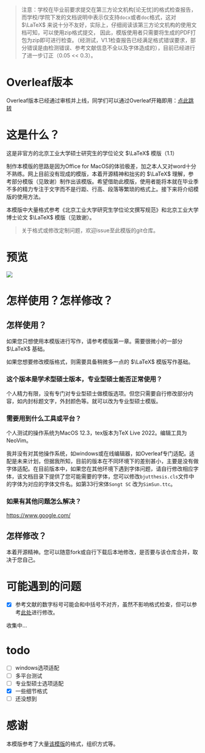 > 注意：学校在毕业前要求提交在第三方论文机构[论无忧]的格式检查报告，而学校/学院下发的文档说明中表示仅支持`docx`或者`doc`格式，这对 $\LaTeX$ 来说十分不友好，实际上，仔细阅读该第三方论文机构的使用文档可知，可以使用zip格式提交， 因此，模版使用者只需要将生成的PDF打包为zip即可进行检查。（经测试，V1.1检查报告已经满足格式错误要求，部分错误是由检测错误、参考文献信息不全以及字体造成的），目前已经进行了进一步订正（0.05 << 0.3）。

# Overleaf版本

Overleaf版本已经通过审核并上线，同学们可以通过Overleaf开箱即用：[点此跳转](https://www.overleaf.com/latex/templates/bjutthesis/wcrpmvdkdnjs)

# 这是什么？

这是非官方的北京工业大学硕士研究生的学位论文 $\LaTeX$ 模版（1.1）

制作本模版的思路是因为Office for MacOS的体验极差，加之本人又对word十分不熟练。网上目前没有现成的模版，本着开源精神和拙劣的 $\LaTeX$ 理解，参考部分模版（见致谢）制作出该模版。希望借助此模版，使用者能将本就在毕业季不多的精力专注于文字而不是行距、行高、段落等繁琐的格式上。接下来将介绍模版的使用方法。

本模版中大量格式参考《北京工业大学研究生学位论文撰写规范》和北京工业大学博士论文 $\LaTeX$ 模版（见致谢）。

> 关于格式或修改定制问题，欢迎issue至此模版的git仓库。

# 预览

![](preview.png)

# 怎样使用？怎样修改？

## 怎样使用？

如果您只想使用本模版进行写作，请参考模版第一章。需要很微小的一部分 $\LaTeX$ 基础。

如果您想要修改模版格式，则需要具备稍微多一点的 $\LaTeX$ 模版写作基础。

### 这个版本是学术型硕士版本，专业型硕士能否正常使用？

个人精力有限，没有专门对专业型硕士做模版选项。但您只需要自行修改部分内容，如内封标题文字，外封颜色等。就可以改为专业型硕士模版。

### 需要用到什么工具或平台？

个人测试的操作系统为MacOS 12.3，tex版本为TeX Live 2022。编辑工具为NeoVim。

我并没有对其他操作系统，如windows或在线编辑器，如Overleaf专门适配。适配是未来计划，但据我所知，目前的版本在不同环境下的差别甚小，主要是没有做字体适配。在目前版本中，如果您在其他环境下遇到字体问题，请自行修改相应字体，该文档目录下提供了您可能需要的字体，您可以修改`bjutthesis.cls`文件中的字体为对应的字体文件名。如第33行宋体`Songt SC` 改为`SimSun.ttc`。

### 如果有其他问题怎么解决？

https://www.google.com/

## 怎样修改？

本着开源精神。您可以随意fork或自行下载后本地修改，是否要与该仓库合并，取决于您自己。

# 可能遇到的问题

- [x] 参考文献的数字标号可能会和中括号不对齐，虽然不影响格式检查，但可以参考[此处](https://github.com/PEKEW/BJUTLATEX/issues/5#issue-2087856053)进行修改。

收集中...

# todo

- [ ] windows选项适配
- [ ] 多平台测试
- [ ] 专业型硕士选项适配
- [x] 一些细节格式
- [ ] 还没想到

# 感谢

本模版参考了大量[该模版](https://github.com/fisherxt/bjutthesis)的格式，组织方式等。
